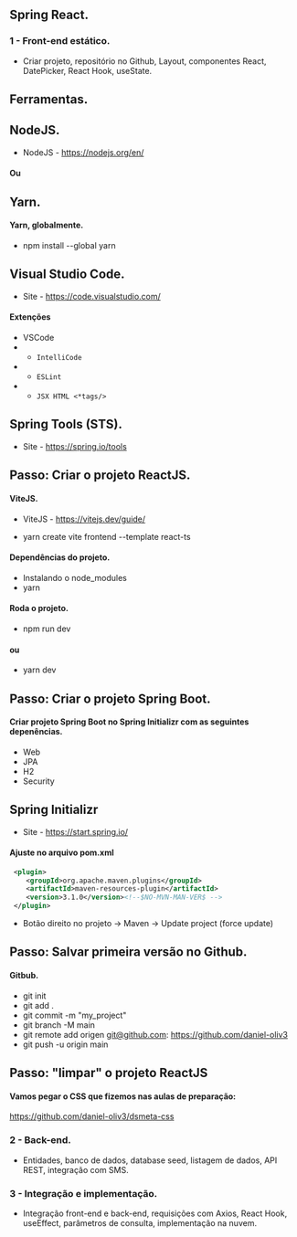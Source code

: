 ## Spring React.
### 1 - Front-end estático.
- Criar projeto, repositório no Github, Layout, componentes React, DatePicker, React Hook, useState.

## Ferramentas.
## NodeJS.
- NodeJS - https://nodejs.org/en/

#### Ou

## Yarn.
#### Yarn, globalmente. 
- npm install --global yarn

## Visual Studio Code.
- Site - https://code.visualstudio.com/

#### Extenções 
- VSCode
- - `IntelliCode`
- - `ESLint`
- - `JSX HTML <*tags/>`

## Spring Tools (STS).
- Site - https://spring.io/tools


## Passo: Criar o projeto ReactJS.
#### ViteJS.
- ViteJS - https://vitejs.dev/guide/

- yarn create vite frontend --template react-ts

#### Dependências do projeto.
- Instalando o node_modules
- yarn

#### Roda o projeto.
- npm run dev

#### ou
- yarn dev


## Passo: Criar o projeto Spring Boot.
#### Criar projeto Spring Boot no Spring Initializr com as seguintes depenências.
- Web
- JPA
- H2
- Security

## Spring Initializr
- Site - https://start.spring.io/


#### Ajuste no arquivo pom.xml
```xml
 <plugin>
	<groupId>org.apache.maven.plugins</groupId>
	<artifactId>maven-resources-plugin</artifactId>
	<version>3.1.0</version><!--$NO-MVN-MAN-VER$ -->
 </plugin>
```

- Botão direito no projeto -> Maven -> Update project (force update)


## Passo: Salvar primeira versão no Github.
#### Gitbub.
- git init
- git add .
- git commit -m "my_project"
- git branch -M main
- git remote add origen git@github.com: https://github.com/daniel-oliv3
- git push -u origin main


## Passo: "limpar" o projeto ReactJS
#### Vamos pegar o CSS que fizemos nas aulas de preparação:

https://github.com/daniel-oliv3/dsmeta-css



### 2 - Back-end.
- Entidades, banco de dados, database seed, listagem de dados, API REST, integração com SMS.

### 3 - Integração e implementação.
- Integração front-end e back-end, requisições com Axios, React Hook, useEffect, parâmetros de consulta, implementação na nuvem.
